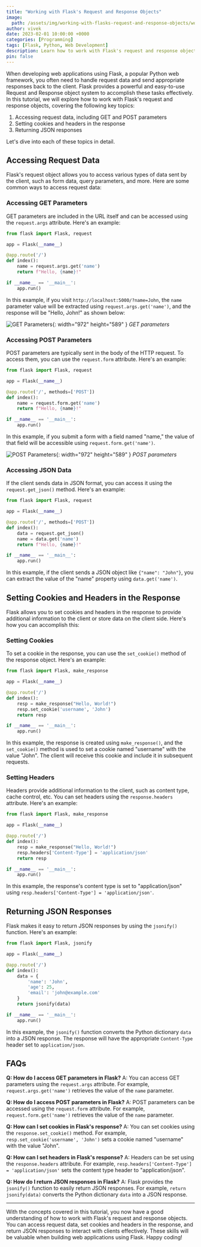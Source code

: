 ```yaml
---
title: "Working with Flask's Request and Response Objects"
image:
  path: /assets/img/working-with-flasks-request-and-response-objects/working-with-flasks-request-and-response-objects-p.png
author: vivek
date: 2023-02-01 10:00:00 +0000
categories: [Programming]
tags: [Flask, Python, Web Development]
description: Learn how to work with Flask's request and response objects, including accessing request data, setting cookies and headers in the response, and returning JSON responses.
pin: false
---
```


When developing web applications using Flask, a popular Python web framework, you often need to handle request data and send appropriate responses back to the client. Flask provides a powerful and easy-to-use Request and Response object system to accomplish these tasks effectively. In this tutorial, we will explore how to work with Flask's request and response objects, covering the following key topics:

1. Accessing request data, including GET and POST parameters
2. Setting cookies and headers in the response
3. Returning JSON responses

Let's dive into each of these topics in detail.

## Accessing Request Data

Flask's request object allows you to access various types of data sent by the client, such as form data, query parameters, and more. Here are some common ways to access request data:

### Accessing GET Parameters

GET parameters are included in the URL itself and can be accessed using the `request.args` attribute. Here's an example:

```python
from flask import Flask, request

app = Flask(__name__)

@app.route('/')
def index():
    name = request.args.get('name')
    return f"Hello, {name}!"

if __name__ == '__main__':
    app.run()
```

In this example, if you visit `http://localhost:5000/?name=John`, the `name` parameter value will be extracted using `request.args.get('name')`, and the response will be "Hello, John!" as shown below:

![GET Parameters](/assets/img/working-with-flasks-request-and-response-objects/get-parameters.png){: width="972" height="589" }
_GET parameters_

### Accessing POST Parameters

POST parameters are typically sent in the body of the HTTP request. To access them, you can use the `request.form` attribute. Here's an example:

```python
from flask import Flask, request

app = Flask(__name__)

@app.route('/', methods=['POST'])
def index():
    name = request.form.get('name')
    return f"Hello, {name}!"

if __name__ == '__main__':
    app.run()
```

In this example, if you submit a form with a field named "name," the value of that field will be accessible using `request.form.get('name')`.

![POST Parameters](/assets/img/working-with-flasks-request-and-response-objects/post-parameters.png){: width="972" height="589" }
_POST parameters_

### Accessing JSON Data

If the client sends data in JSON format, you can access it using the `request.get_json()` method. Here's an example:

```python
from flask import Flask, request

app = Flask(__name__)

@app.route('/', methods=['POST'])
def index():
    data = request.get_json()
    name = data.get('name')
    return f"Hello, {name}!"

if __name__ == '__main__':
    app.run()
```

In this example, if the client sends a JSON object like `{"name": "John"}`, you can extract the value of the "name" property using `data.get('name')`.

## Setting Cookies and Headers in the Response

Flask allows you to set cookies and headers in the response to provide additional information to the client or store data on the client side. Here's how you can accomplish this:

### Setting Cookies

To set a cookie in the response, you can use the `set_cookie()` method of the response object. Here's an example:

```python
from flask import Flask, make_response

app = Flask(__name__)

@app.route('/')
def index():
    resp = make_response("Hello, World!")
    resp.set_cookie('username', 'John')
    return resp

if __name__ == '__main__':
    app.run()
```

In this example, the response is created using `make_response()`, and the `set_cookie()` method is used to set a cookie named "username" with the value "John". The client will receive this cookie and include it in subsequent requests.

### Setting Headers

Headers provide additional information to the client, such as content type, cache control, etc. You can set headers using the `response.headers` attribute. Here's an example:

```python
from flask import Flask, make_response

app = Flask(__name__)

@app.route('/')
def index():
    resp = make_response("Hello, World!")
    resp.headers['Content-Type'] = 'application/json'
    return resp

if __name__ == '__main__':
    app.run()
```

In this example, the response's content type is set to "application/json" using `resp.headers['Content-Type'] = 'application/json'`.

## Returning JSON Responses

Flask makes it easy to return JSON responses by using the `jsonify()` function. Here's an example:

```python
from flask import Flask, jsonify

app = Flask(__name__)

@app.route('/')
def index():
    data = {
        'name': 'John',
        'age': 25,
        'email': 'john@example.com'
    }
    return jsonify(data)

if __name__ == '__main__':
    app.run()
```

In this example, the `jsonify()` function converts the Python dictionary `data` into a JSON response. The response will have the appropriate `Content-Type` header set to `application/json`.

## FAQs

**Q: How do I access GET parameters in Flask?**
A: You can access GET parameters using the `request.args` attribute. For example, `request.args.get('name')` retrieves the value of the `name` parameter.

**Q: How do I access POST parameters in Flask?**
A: POST parameters can be accessed using the `request.form` attribute. For example, `request.form.get('name')` retrieves the value of the `name` parameter.

**Q: How can I set cookies in Flask's response?**
A: You can set cookies using the `response.set_cookie()` method. For example, `resp.set_cookie('username', 'John')` sets a cookie named "username" with the value "John".

**Q: How can I set headers in Flask's response?**
A: Headers can be set using the `response.headers` attribute. For example, `resp.headers['Content-Type'] = 'application/json'` sets the content type header to "application/json".

**Q: How do I return JSON responses in Flask?**
A: Flask provides the `jsonify()` function to easily return JSON responses. For example, `return jsonify(data)` converts the Python dictionary `data` into a JSON response.

---

With the concepts covered in this tutorial, you now have a good understanding of how to work with Flask's request and response objects. You can access request data, set cookies and headers in the response, and return JSON responses to interact with clients effectively. These skills will be valuable when building web applications using Flask. Happy coding!
